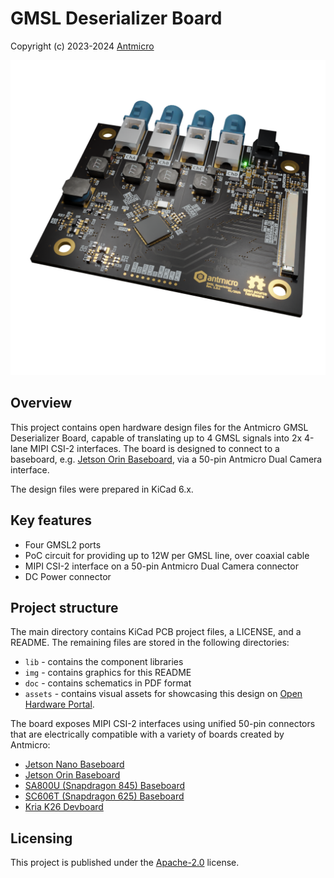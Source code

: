 # GMSL Deserializer Board

Copyright (c) 2023-2024 [Antmicro](https://www.antmicro.com)

![](img/photoT.png)


## Overview

This project contains open hardware design files for the Antmicro GMSL Deserializer Board, capable of translating up to 4 GMSL signals into 2x 4-lane MIPI CSI-2 interfaces. The board is designed to connect to a baseboard, e.g. [Jetson Orin Baseboard](https://github.com/antmicro/jetson-orin-baseboard), via a 50-pin Antmicro Dual Camera interface.

The design files were prepared in KiCad 6.x.


## Key features

* Four GMSL2 ports
* PoC circuit for providing up to 12W per GMSL line, over coaxial cable
* MIPI CSI-2 interface on a 50-pin Antmicro Dual Camera connector
* DC Power connector


## Project structure

The main directory contains KiCad PCB project files, a LICENSE, and a README.
The remaining files are stored in the following directories:

* `lib` - contains the component libraries
* `img` - contains graphics for this README
* `doc` - contains schematics in PDF format
* `assets` - contains visual assets for showcasing this design on [Open Hardware Portal](https://openhardware.antmicro.com).

The board exposes MIPI CSI-2 interfaces using unified 50-pin connectors that are electrically compatible with a variety of boards created by Antmicro:

* [Jetson Nano Baseboard](https://github.com/antmicro/jetson-nano-baseboard)
* [Jetson Orin Baseboard](https://github.com/antmicro/jetson-orin-baseboard)
* [SA800U (Snapdragon 845) Baseboard](https://github.com/antmicro/snapdragon-845-baseboard)
* [SC606T (Snapdragon 625) Baseboard](https://github.com/antmicro/snapdragon-625-baseboard)
* [Kria K26 Devboard](https://github.com/antmicro/kria-k26-devboard)


## Licensing

This project is published under the [Apache-2.0](LICENSE) license.
